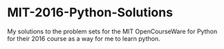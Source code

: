 # MIT-2016-Python-Solutions
My solutions to the problem sets for the MIT OpenCourseWare for Python for their 2016 course as a way for me to learn python.
